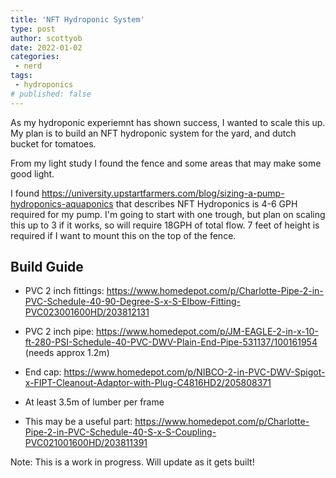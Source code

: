 ```yaml
---
title: 'NFT Hydroponic System'
type: post
author: scottyob
date: 2022-01-02
categories:
 - nerd
tags:
 - hydroponics
# published: false
---
```


As my hydroponic experiemnt has shown success, I wanted to scale this up.  My plan is to build an NFT hydroponic system for the yard, and dutch bucket for tomatoes.

From my light study I found the fence and some areas that may make some good light.

I found https://university.upstartfarmers.com/blog/sizing-a-pump-hydroponics-aquaponics that describes NFT Hydroponics is 4-6 GPH required for my pump.  I'm going to start with one trough, but plan on scaling this up to 3 if it works, so will require 18GPH of total flow.  7 feet of height is required if I want to mount this on the top of the fence.


## Build Guide
* PVC 2 inch fittings:  https://www.homedepot.com/p/Charlotte-Pipe-2-in-PVC-Schedule-40-90-Degree-S-x-S-Elbow-Fitting-PVC023001600HD/203812131
* PVC 2 inch pipe:  https://www.homedepot.com/p/JM-EAGLE-2-in-x-10-ft-280-PSI-Schedule-40-PVC-DWV-Plain-End-Pipe-531137/100161954
 (needs approx 1.2m)
* End cap:  https://www.homedepot.com/p/NIBCO-2-in-PVC-DWV-Spigot-x-FIPT-Cleanout-Adaptor-with-Plug-C4816HD2/205808371
* At least 3.5m of lumber per frame

* This may be a useful part:  https://www.homedepot.com/p/Charlotte-Pipe-2-in-PVC-Schedule-40-S-x-S-Coupling-PVC021001600HD/203811391

Note:  This is a work in progress.  Will update as it gets built!